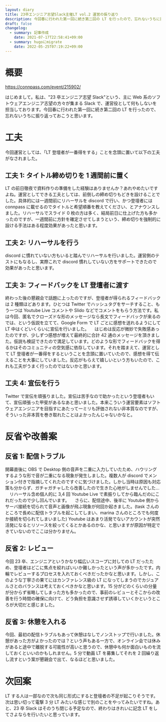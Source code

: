 ```yaml
---
layout: diary
title: 23卒エンジニア志望Slack主催LT vol.2 運営の振り返り
description: 今回春に行われた第一回に続き第二回の LT を行ったので、忘れないうちに振り返っておこうと思います。
draft: false
changelog:
  - summary: 記事作成
    date: 2021-07-17T22:58:41+09:00
  - summary: hugoにmigrate
    date: 2022-05-25T07:19:22+09:00
---
```


# 概要

https://connpass.com/event/215902/

はじめまして。私は、"23 卒エンジニア志望 Slack"という、主に Web 系のソフトウェアエンジニア志望の方々が集まる Slack で、運営役として何もしないを担当しております。今回春に行われた第一回に続き第二回の LT を行ったので、忘れないうちに振り返っておこうと思います。

# 工夫

今回運営としては、「LT 登壇者が一番得をする」ことを念頭に置いて以下の工夫がなされました。

## 工夫 1: タイトル締め切りを 1 週間前に置く

LT の前日徹夜で資料作りの準備をした経験はありませんか？あれやめたいですよね。運営としてできる工夫としては、前倒しの締め切りもどきを設けることでした。具体的には一週間前にリハーサルを discord で行い、かつ登壇者には connpass に載せるのでタイトルと希望順番を教えてください、とアナウンスしました。リハーサルでスライド 0 枚の方は多く、結局前日に仕上げた方も多かったのですが、一週間前に方針を確定させてしまうという、締め切りを強制的に設ける手法はある程度効果があったと思います。

## 工夫 2: リハーサルを行う

discord に慣れていない方もいると踏んでリハーサルを行いました。運営側のテストにもなるし、実際これで discord 慣れしていない方をサポートできたので効果があったと思います。

## 工夫 3: フィードバックを LT 登壇者に渡す

終わった後の懇親会で話題に上ったのですが、登壇者が得られるフィードバックは 2 種類ほどあります。ひとつは Twitter でハッシュタグをサーチすること、もう一つは Youtube Live コメントや Slido などでコメントをもらう方法です。私は今回、匿名でクローズドな形のメッセージなら長文でフィードバックが来るのでは、という仮説を立てて、Google Form で LT ごとに感想を送れるようにして LT 中はくどいくらいに宣伝を行いました。
　はじめは反応が微妙で失敗感あったのですが、少しずつ感想が増えて最終的に合計 42 通のメッセージを頂きました。仮説も検証できたので満足しています。どのような形でフィードバックを得るかはそのコミュニティの空気感に依存しています。それを踏まえて、運営として LT 登壇者が一番得をするということを念頭に置いていたので、感想を得て伝えることを大事にしていました。反応がもらえて嬉しいという方もいたので、これも工夫がうまく行ったのではないかと思います。

## 工夫 4: 宣伝を行う

Twitter で宣伝を頑張りました。宣伝は苦手なので助かったという登壇者もいて、宣伝頑張った甲斐があるなあと思いました。本来こういう運営要素はソフトウェアエンジニアを目指すにあたって一ミリも評価されない非本質なのですが、そういった非本質を巻き取れたことはよかったんじゃないかなと。

# 反省や改善案

## 反省 1: 配信トラブル

開幕直後に OBS で Desktop 側の音声を二重に入力していたため、ハウリングするような形で音が二重になる現象が発生しました。複数人が discord でメンション付きで指摘してくれたのですぐに気づけました。しかし当時は原因も対応策も分からず、ガチャガチャしたら改善したので生きた心地がしませんでした...
　リハーサル含め個人的に 3,4 回 Youtube Live で素振りしてから臨んだのにこれだったので少し凹んでいます。
　さらに、配信途中、後半に Youtube 側からサーバ接続を切られて音声と画像が飛ぶ現象が何回か起きました。(task さんのところで長めに配信トラブルを起こしてしまい、marina さんのところでも何度か接続を切られてしまいました) Youtube はあまり活発でないアカウントが突然活発になるとリソースを絞ってくるとかあるのかな、と思いますが原因が特定できていないのでここは分かりません。

## 反省 2: レビュー

今回 23 卒、エンジニアというかなり幅広いスコープに対しての LT だったため、登壇者はどこに焦点を絞ればいいか難しかったという声が多かったです。内輪でレビューするプロセスを入れておくべきだったかなと思います。しかし、このような丁寧さの果てにはカンファレンス級の LT になってしまうのでカジュアルさとのバランスは考えておくべきかなと思います。15 分がどのくらいの分量が分からず省略してしまった方も多かったので、事前のレビューとそこからの改善を行う時間の確保に向けて、どう負担を意識させず誘導していくかというところが大切だと感じました。

## 反省 3: 休憩を入れる

今回、最初の配信トラブルもあって休憩はなしでノンストップで行いました。休憩があった方がよかったのでは？という声もある一方で、オンライン会では休みがあると途中で離脱する可能性が高いと思うので、休憩中も何か面白いものを流しておくといいのかもしれません。5 分で動画 LT を募集してそれを 2 回繰り返し流すという案が懇親会で出て、なるほどと思いました。

# 次回案

LT する人は一部なので次も同じ形式にすると登壇者の不足が起こりそうです。次は思い切って電撃 3 分 LT みたいな感じで別のことをやってみたいですね。あと、23 卒 Slack はそのうち閉じる予定なので、終わりはきれいに記念 LT をしてさよならを行いたいと思っています。
